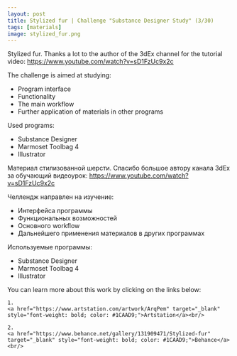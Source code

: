 ```yaml
---
layout: post 
title: Stylized fur | Challenge "Substance Designer Study" (3/30)
tags: [materials]
image: stylized_fur.png
---
```


<!--more-->

Stylized fur. Thanks a lot to the author of the 3dEx channel for the tutorial video: 
<a href="https://www.youtube.com/watch?v=sD1FzUc9x2c" target="_blank" style="font-weight: bold; color: #1CAAD9;">https://www.youtube.com/watch?v=sD1FzUc9x2c</a><br/>

The challenge is aimed at studying:
- Program interface
- Functionality
- The main workflow
- Further application of materials in other programs

Used programs:
- Substance Designer
- Marmoset Toolbag 4
- Illustrator

Материал стилизованной шерсти. Спасибо большое автору канала 3dEx за обучающий видеоурок: 
<a href="https://www.youtube.com/watch?v=sD1FzUc9x2c" target="_blank" style="font-weight: bold; color: #1CAAD9;">https://www.youtube.com/watch?v=sD1FzUc9x2c</a><br/>

Челлендж направлен на изучение:
- Интерфейса программы
- Функциональных возможностей
- Основного workflow
- Дальнейшего применения материалов в других программах

Используемые программы:
- Substance Designer
- Marmoset Toolbag 4
- Illustrator

You can learn more about this work by clicking on the links below: <br/>

<div>
<!--
	1.
    <a href="https://www.artstation.com/artwork/1nB3wq" target="_blank" style="font-weight: bold; color: #1CAAD9;">Artstation</a><br/>
-->
	
	1.
	<a href="https://www.artstation.com/artwork/ArqPem" target="_blank" style="font-weight: bold; color: #1CAAD9;">Artstation</a><br/>	

	2.
	<a href="https://www.behance.net/gallery/131909471/Stylized-fur" target="_blank" style="font-weight: bold; color: #1CAAD9;">Behance</a><br/>
<!--
	4.
	<a href="https://sketchfab.com/3d-models/sci-fi-knife-5e861cecc971491d8920a2b1fa09f896" target="_blank" style="font-weight: bold; color: #1CAAD9;">Sketchfab</a><br/>	
	5.
	<a href="https://assetstore.unity.com/packages/3d/props/weapons/sci-fi-knife-pbr-142685" target="_blank" style="font-weight: bold; color: #1CAAD9;">Unity asset store</a>
-->	
</div>
